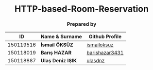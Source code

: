 <div align="center" >

# **HTTP-based-Room-Reservation**

### **Prepared by**

|ID   | Name & Surname  |Github Profile|
|---|---|---|
|150119516   |**İsmail ÖKSÜZ**   |<a href="https://github.com/ismailoksuz/">ismailoksuz</a>|
|150118019   |**Barış HAZAR**   |<a href="https://github.com/barishazar3431/">barishazar3431</a>|
|150118887   |**Ulaş Deniz IŞIK**   |<a href="https://github.com/ulasdnz/">ulasdnz</a>|
</div>
